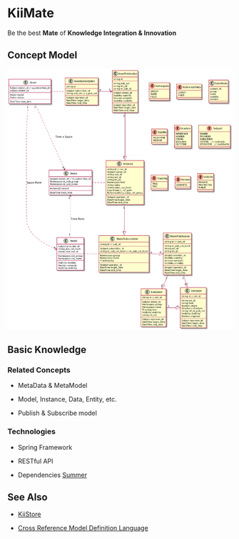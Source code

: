 # KiiMate

Be the best **Mate** of **Knowledge Integration & Innovation**

## Concept Model

![KiiMate Concept Model](kiimate.png)

## Basic Knowledge

### Related Concepts

* MetaData & MetaModel

* Model, Instance, Data, Entity, etc.

* Publish & Subscribe model

### Technologies

* Spring Framework

* RESTful API

* Dependencies [Summer](https://github.com/sinewang/summer)

## See Also

* [KiiStore](https://github.com/sinewang/kii-store)

* [Cross Reference Model Definition Language](crmdl.md)